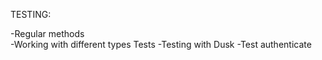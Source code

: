 TESTING:

-Regular methods	
-Working with different types Tests
-Testing with Dusk
-Test authenticate

